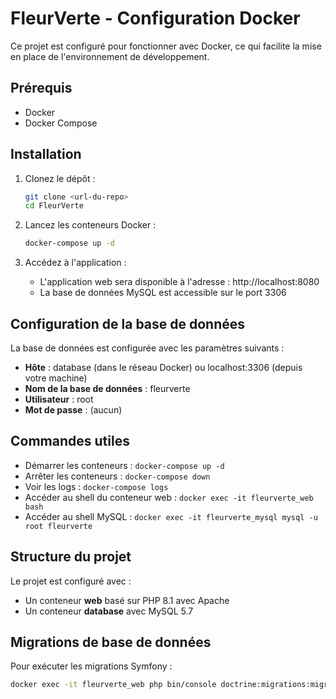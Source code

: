 # FleurVerte - Configuration Docker

Ce projet est configuré pour fonctionner avec Docker, ce qui facilite la mise en place de l'environnement de développement.

## Prérequis

- Docker
- Docker Compose

## Installation

1. Clonez le dépôt :
   ```bash
   git clone <url-du-repo>
   cd FleurVerte
   ```

2. Lancez les conteneurs Docker :
   ```bash
   docker-compose up -d
   ```

3. Accédez à l'application :
   - L'application web sera disponible à l'adresse : http://localhost:8080
   - La base de données MySQL est accessible sur le port 3306

## Configuration de la base de données

La base de données est configurée avec les paramètres suivants :
- **Hôte** : database (dans le réseau Docker) ou localhost:3306 (depuis votre machine)
- **Nom de la base de données** : fleurverte
- **Utilisateur** : root
- **Mot de passe** : (aucun)

## Commandes utiles

- Démarrer les conteneurs : `docker-compose up -d`
- Arrêter les conteneurs : `docker-compose down`
- Voir les logs : `docker-compose logs`
- Accéder au shell du conteneur web : `docker exec -it fleurverte_web bash`
- Accéder au shell MySQL : `docker exec -it fleurverte_mysql mysql -u root fleurverte`

## Structure du projet

Le projet est configuré avec :
- Un conteneur **web** basé sur PHP 8.1 avec Apache
- Un conteneur **database** avec MySQL 5.7

## Migrations de base de données

Pour exécuter les migrations Symfony :

```bash
docker exec -it fleurverte_web php bin/console doctrine:migrations:migrate
```
